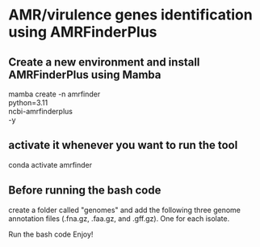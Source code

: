 # AMR/virulence genes identification using AMRFinderPlus

## Create a new environment and install AMRFinderPlus using Mamba
mamba create -n amrfinder \
             python=3.11 \
             ncbi-amrfinderplus \
             -y

## activate it whenever you want to run the tool
conda activate amrfinder

## Before running the bash code
create a folder called "genomes" and add the following three genome annotation files (.fna.gz, .faa.gz, and .gff.gz). 
One for each isolate.

Run the bash code
Enjoy!
